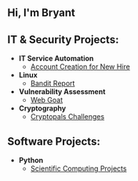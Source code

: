 ## Hi, I'm Bryant

<h2>IT & Security Projects:</h2>

- <b>IT Service Automation</b>
  - [Account Creation for New Hire](https://github.com/Bryant-Orme/IT-Service-Automation)
- <b>Linux</b>
  - [Bandit Report](https://github.com/Bryant-Orme/Bryant-Orme)
- <b>Vulnerability Assessment</b>
  - [Web Goat](https://github.com/Bryant-Orme/Bryant-Orme)
- <b>Cryptography</b>
  - [Cryptopals Challenges](https://github.com/Bryant-Orme/Bryant-Orme)

<h2>Software Projects:</h2>

- <b>Python</b>
  - [Scientific Computing Projects](https://github.com/Bryant-Orme/ScientificComputing)
